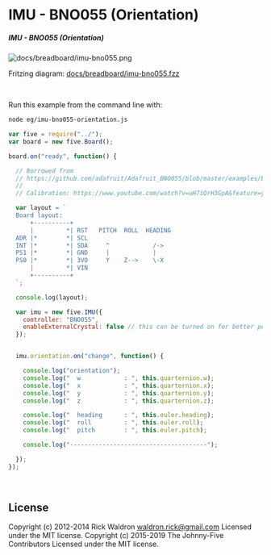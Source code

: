 <!--remove-start-->

# IMU - BNO055 (Orientation)

<!--remove-end-->






##### IMU - BNO055 (Orientation)



![docs/breadboard/imu-bno055.png](breadboard/imu-bno055.png)<br>

Fritzing diagram: [docs/breadboard/imu-bno055.fzz](breadboard/imu-bno055.fzz)

&nbsp;




Run this example from the command line with:
```bash
node eg/imu-bno055-orientation.js
```


```javascript
var five = require("../");
var board = new five.Board();

board.on("ready", function() {

  // Borrowed from
  // https://github.com/adafruit/Adafruit_BNO055/blob/master/examples/bunny/bunny.ino
  //
  // Calibration: https://www.youtube.com/watch?v=uH7iQrH3GpA&feature=youtu.be

  var layout = `
  Board layout:
      +----------+
      |         *| RST   PITCH  ROLL  HEADING
  ADR |*        *| SCL
  INT |*        *| SDA     ^            /->
  PS1 |*        *| GND     |            |
  PS0 |*        *| 3VO     Y    Z-->    \-X
      |         *| VIN
      +----------+
  `;

  console.log(layout);

  var imu = new five.IMU({
    controller: "BNO055",
    enableExternalCrystal: false // this can be turned on for better performance if you are using the Adafruit board
  });


  imu.orientation.on("change", function() {

    console.log("orientation");
    console.log("  w            : ", this.quarternion.w);
    console.log("  x            : ", this.quarternion.x);
    console.log("  y            : ", this.quarternion.y);
    console.log("  z            : ", this.quarternion.z);

    console.log("  heading      : ", this.euler.heading);
    console.log("  roll         : ", this.euler.roll);
    console.log("  pitch        : ", this.euler.pitch);

    console.log("--------------------------------------");

  });
});

```








&nbsp;

<!--remove-start-->

## License
Copyright (c) 2012-2014 Rick Waldron <waldron.rick@gmail.com>
Licensed under the MIT license.
Copyright (c) 2015-2019 The Johnny-Five Contributors
Licensed under the MIT license.

<!--remove-end-->
